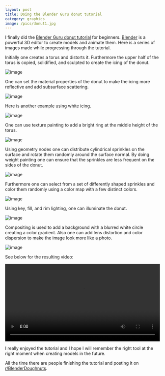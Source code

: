 ```yaml
---
layout: post
title: Doing the Blender Guru donut tutorial
category: graphics
image: /pics/donut1.jpg
---
```


I finally did the [Blender Guru donut tutorial][3] for beginners.
[Blender][4] is a powerful 3D editor to create models and animate them.
Here is a series of images made while progressing through the tutorial.

Initially one creates a torus and distorts it.
Furthermore the upper half of the torus is copied, solidified, and sculpted to create the icing of the donut.

![image](/pics/donut1.jpg)

One can set the material properties of the donut to make the icing more reflective and add subsurface scattering.

![image](/pics/donut2.jpg)

Here is another example using white icing.

![image](/pics/donut3.jpg)

One can use texture painting to add a bright ring at the middle height of the torus.

![image](/pics/donut4.jpg)

Using geometry nodes one can distribute cylindrical sprinkles on the surface and rotate them randomly around the surface normal.
By doing weight painting one can ensure that the sprinkles are less frequent on the sides of the donut.

![image](/pics/donut5.jpg)

Furthermore one can select from a set of differently shaped sprinkles and color them randomly using a color map with a few distinct colors.

![image](/pics/donut6.jpg)

Using key, fill, and rim lighting, one can illuminate the donut.

![image](/pics/donut7.jpg)

Compositing is used to add a background with a blurred white circle creating a color gradient.
Also one can add lens distortion and color dispersion to make the image look more like a photo.

![image](/pics/donut8.jpg)

See below for the resulting video:

<span class="center"><video controls src="/downloads/donut.mp4" width="100%" loop></video></span>

I really enjoyed the tutorial and I hope I will remember the right tool at the right moment when creating models in the future.

All the time there are people finishing the tutorial and posting it on [r/BlenderDoughnuts][1].

[1]: https://www.reddit.com/r/BlenderDoughnuts
[2]: https://www.youtube.com/shorts/pvfVBxYGoJo
[3]: https://www.youtube.com/playlist?list=PLjEaoINr3zgFX8ZsChQVQsuDSjEqdWMAD
[4]: https://www.blender.org/
